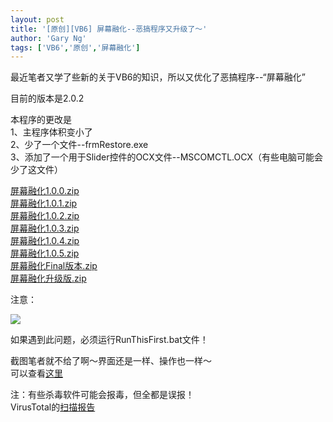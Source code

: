 ```yaml
---
layout: post
title: '[原创][VB6] 屏幕融化--恶搞程序又升级了～'
author: 'Gary Ng'
tags: ['VB6','原创','屏幕融化']
---
```


最近笔者又学了些新的关于VB6的知识，所以又优化了恶搞程序--“屏幕融化”  
  
目前的版本是2.0.2  
  
本程序的更改是  
1、主程序体积变小了  
2、少了一个文件--frmRestore.exe  
3、添加了一个用于Slider控件的OCX文件--MSCOMCTL.OCX（有些电脑可能会少了这文件）  
  
  
[屏幕融化1.0.0.zip](http://dl.dropbox.com/u/43619472/%E6%89%B9%E5%A4%84%E7%90%86/VB6/%E5%B1%8F%E5%B9%95%E8%9E%8D%E5%8C%96/%E5%B1%8F%E5%B9%95%E8%9E%8D%E5%8C%961.0.0.zip)  
[屏幕融化1.0.1.zip](http://dl.dropbox.com/u/43619472/%E6%89%B9%E5%A4%84%E7%90%86/VB6/%E5%B1%8F%E5%B9%95%E8%9E%8D%E5%8C%96/%E5%B1%8F%E5%B9%95%E8%9E%8D%E5%8C%961.0.1.zip)  
[屏幕融化1.0.2.zip](http://dl.dropbox.com/u/43619472/%E6%89%B9%E5%A4%84%E7%90%86/VB6/%E5%B1%8F%E5%B9%95%E8%9E%8D%E5%8C%96/%E5%B1%8F%E5%B9%95%E8%9E%8D%E5%8C%961.0.2.zip)  
[屏幕融化1.0.3.zip](http://dl.dropbox.com/u/43619472/%E6%89%B9%E5%A4%84%E7%90%86/VB6/%E5%B1%8F%E5%B9%95%E8%9E%8D%E5%8C%96/%E5%B1%8F%E5%B9%95%E8%9E%8D%E5%8C%961.0.3.zip)  
[屏幕融化1.0.4.zip](http://dl.dropbox.com/u/43619472/%E6%89%B9%E5%A4%84%E7%90%86/VB6/%E5%B1%8F%E5%B9%95%E8%9E%8D%E5%8C%96/%E5%B1%8F%E5%B9%95%E8%9E%8D%E5%8C%961.0.4.zip)  
[屏幕融化1.0.5.zip](http://dl.dropbox.com/u/43619472/%E6%89%B9%E5%A4%84%E7%90%86/VB6/%E5%B1%8F%E5%B9%95%E8%9E%8D%E5%8C%96/%E5%B1%8F%E5%B9%95%E8%9E%8D%E5%8C%961.0.5.zip)  
[屏幕融化Final版本.zip](http://dl.dropbox.com/u/43619472/%E6%89%B9%E5%A4%84%E7%90%86/VB6/%E5%B1%8F%E5%B9%95%E8%9E%8D%E5%8C%96/%E5%B1%8F%E5%B9%95%E8%9E%8D%E5%8C%962.0.0.0.zip)  
[屏幕融化升级版.zip](http://dl.dropbox.com/u/43619472/%E6%89%B9%E5%A4%84%E7%90%86/VB6/%E5%B1%8F%E5%B9%95%E8%9E%8D%E5%8C%96/%E5%B1%8F%E5%B9%95%E8%9E%8D%E5%8C%96.zip)  
  
注意：  


![](http://1.bp.blogspot.com/-iU-wRZ5pbe8/TszySz0MGKI/AAAAAAAAA10/ZJm4irD436E/s400/310299_324013817615949_100000220007056_1486349_1309034930_n.jpg)

  
  
如果遇到此问题，必须运行RunThisFirst.bat文件！  
  
截图笔者就不给了啊～界面还是一样、操作也一样～  
可以查看[这里](http://garyngzhongbo.blogspot.com/2011/11/200final.html)  
  
注：有些杀毒软件可能会报毒，但全都是误报！  
VirusTotal的[扫描报告](http://www.virustotal.com/file-scan/report.html?id=1be03775a4ad192a3530e6b9e961044c9b17b00c3100e3a25b0fe0a7ff98ac04-1322018559)
